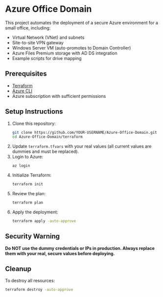 # Azure Office Domain

This project automates the deployment of a secure Azure environment for a small office, including:
- Virtual Network (VNet) and subnets
- Site-to-site VPN gateway
- Windows Server VM (auto-promotes to Domain Controller)
- Azure Files Premium storage with AD DS integration
- Example scripts for drive mapping

## Prerequisites
- [Terraform](https://www.terraform.io/downloads.html)
- [Azure CLI](https://docs.microsoft.com/en-us/cli/azure/install-azure-cli)
- Azure subscription with sufficient permissions

## Setup Instructions
1. Clone this repository:
   ```sh
   git clone https://github.com/YOUR-USERNAME/Azure-Office-Domain.git
   cd Azure-Office-Domain/terraform
   ```
2. Update `terraform.tfvars` with your real values (all current values are dummies and must be replaced).
3. Login to Azure:
   ```sh
   az login
   ```
4. Initialize Terraform:
   ```sh
   terraform init
   ```
5. Review the plan:
   ```sh
   terraform plan
   ```
6. Apply the deployment:
   ```sh
   terraform apply -auto-approve
   ```

## Security Warning
**Do NOT use the dummy credentials or IPs in production. Always replace them with your real, secure values before deploying.**

## Cleanup
To destroy all resources:
```sh
terraform destroy -auto-approve
``` 